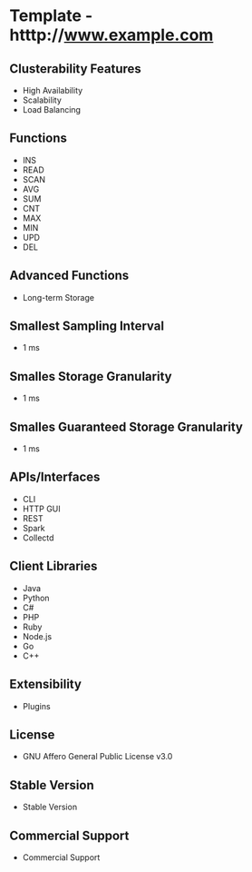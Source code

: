 # Template - htttp://www.example.com

## Clusterability Features
- High Availability
- Scalability
- Load Balancing

## Functions
- INS
- READ
- SCAN
- AVG
- SUM
- CNT
- MAX
- MIN
- UPD
- DEL

## Advanced Functions
- Long-term Storage

## Smallest Sampling Interval
- 1 ms

## Smalles Storage Granularity
- 1 ms

## Smalles Guaranteed Storage Granularity
- 1 ms

## APIs/Interfaces
- CLI
- HTTP GUI
- REST
- Spark
- Collectd

## Client Libraries
- Java
- Python
- C#
- PHP
- Ruby
- Node.js
- Go
- C++

## Extensibility
- Plugins

## License
- GNU Affero General Public License v3.0

## Stable Version
- Stable Version

##  Commercial Support
-  Commercial Support


